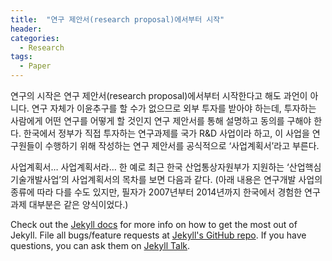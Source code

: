 ```yaml
---
title:  "연구 제안서(research proposal)에서부터 시작"
header:
categories: 
  - Research
tags:
  - Paper
---
```


연구의 시작은 연구 제안서(research proposal)에서부터 시작한다고 해도 과언이 아니다. 연구 자체가 이윤추구를 할 수가 없으므로 외부 투자를 받아야 하는데, 투자하는 사람에게 어떤 연구를 어떻게 할 것인지 연구 제안서를 통해 설명하고 동의를 구해야 한다. 한국에서 정부가 직접 투자하는 연구과제를 국가 R&D 사업이라 하고, 이 사업을 연구원들이 수행하기 위해 작성하는 연구 제안서를 공식적으로 ‘사업계획서’라고 부른다.

사업계획서… 사업계획서라… 한 예로 최근 한국 산업통상자원부가 지원하는 ‘산업핵심기술개발사업’의 사업계획서의 목차를 보면 다음과 같다. (아래 내용은 연구개발 사업의 종류에 따라 다를 수도 있지만, 필자가 2007년부터 2014년까지 한국에서 경험한 연구과제 대부분은 같은 양식이었다.)

Check out the [Jekyll docs][jekyll-docs] for more info on how to get the most out of Jekyll. File all bugs/feature requests at [Jekyll's GitHub repo][jekyll-gh]. If you have questions, you can ask them on [Jekyll Talk][jekyll-talk].

[jekyll-docs]: http://jekyllrb.com/docs/home
[jekyll-gh]:   https://github.com/jekyll/jekyll
[jekyll-talk]: https://talk.jekyllrb.com/